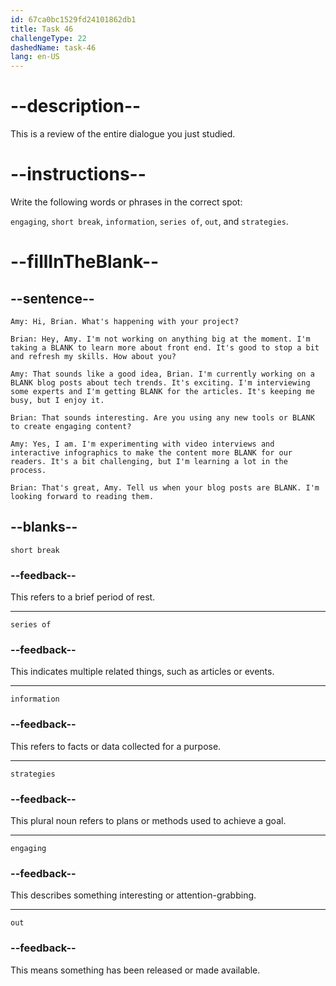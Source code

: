 ```yaml
---
id: 67ca0bc1529fd24101862db1
title: Task 46
challengeType: 22
dashedName: task-46
lang: en-US
---
```


<!-- REVIEW -->

# --description--

This is a review of the entire dialogue you just studied.

# --instructions--  

Write the following words or phrases in the correct spot:

`engaging`, `short break`, `information`, `series of`, `out`, and `strategies`.

# --fillInTheBlank--

## --sentence--

`Amy: Hi, Brian. What's happening with your project?`

`Brian: Hey, Amy. I'm not working on anything big at the moment. I'm taking a BLANK to learn more about front end. It's good to stop a bit and refresh my skills. How about you?`

`Amy: That sounds like a good idea, Brian. I'm currently working on a BLANK blog posts about tech trends. It's exciting. I'm interviewing some experts and I'm getting BLANK for the articles. It's keeping me busy, but I enjoy it.`

`Brian: That sounds interesting. Are you using any new tools or BLANK to create engaging content?`

`Amy: Yes, I am. I'm experimenting with video interviews and interactive infographics to make the content more BLANK for our readers. It's a bit challenging, but I'm learning a lot in the process.`

`Brian: That's great, Amy. Tell us when your blog posts are BLANK. I'm looking forward to reading them.`

## --blanks--  

`short break`

### --feedback--

This refers to a brief period of rest.

---

`series of`

### --feedback--  

This indicates multiple related things, such as articles or events.

---

`information`

### --feedback--

This refers to facts or data collected for a purpose.

---

`strategies`

### --feedback--

This plural noun refers to plans or methods used to achieve a goal.

---

`engaging`

### --feedback--

This describes something interesting or attention-grabbing.

---

`out`

### --feedback--  

This means something has been released or made available.
